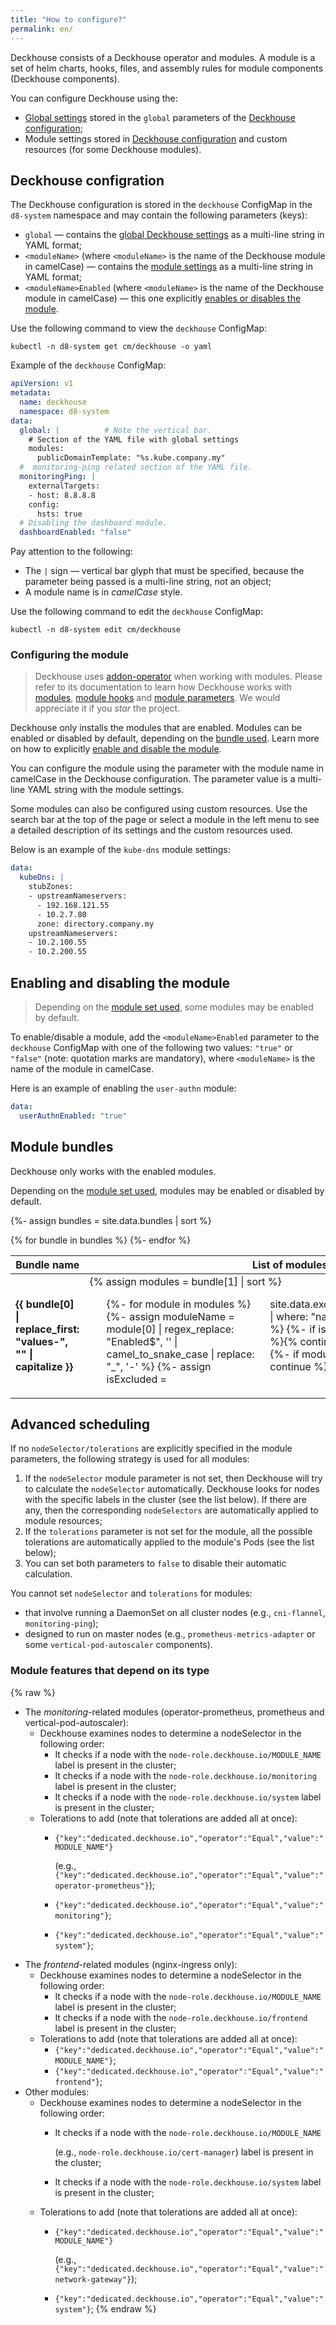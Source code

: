 ```yaml
---
title: "How to configure?"
permalink: en/
---
```


Deckhouse consists of a Deckhouse operator and modules. A module is a set of helm charts, hooks, files, and assembly rules for module components (Deckhouse components).

You can configure Deckhouse using the:
- [Global settings](deckhouse-configure-global.html#parameters) stored in the `global` parameters of the [Deckhouse configuration](#deckhouse-configuration);
- Module settings stored in [Deckhouse configuration](#deckhouse-configuration) and custom resources (for some Deckhouse modules).

## Deckhouse configration

The Deckhouse configuration is stored in the `deckhouse` ConfigMap in the `d8-system` namespace and may contain the following parameters (keys):

- `global` —  contains the [global Deckhouse settings](deckhouse-configure-global.html) as a multi-line string in YAML format;
- `<moduleName>` (where `<moduleName>` is the name of the Deckhouse module in camelCase) — contains the [module settings](#configuring-the-module) as a multi-line string in YAML format;
- `<moduleName>Enabled` (where `<moduleName>` is the name of the Deckhouse module in camelCase) — this one explicitly [enables or disables the module](#enabling-and-disabling-the-module).

Use the following command to view the `deckhouse` ConfigMap:

```shell
kubectl -n d8-system get cm/deckhouse -o yaml
```

Example of the `deckhouse` ConfigMap:
```yaml
apiVersion: v1
metadata:
  name: deckhouse
  namespace: d8-system
data:
  global: |          # Note the vertical bar.
    # Section of the YAML file with global settings
    modules:
      publicDomainTemplate: "%s.kube.company.my"
  #  monitoring-ping related section of the YAML file.
  monitoringPing: |
    externalTargets:
    - host: 8.8.8.8
    config:
      hsts: true
  # Disabling the dashboard module.
  dashboardEnabled: "false"
```

Pay attention to the following:
- The `|` sign — vertical bar glyph that must be specified, because the parameter being passed is a multi-line string, not an object;
- A module name is in *camelCase* style.

Use the following command to edit the `deckhouse` ConfigMap:

```shell
kubectl -n d8-system edit cm/deckhouse
```

### Configuring the module

> Deckhouse uses [addon-operator](https://github.com/flant/addon-operator/) when working with modules. Please refer to its documentation to learn how Deckhouse works with [modules](https://github.com/flant/addon-operator/blob/main/MODULES.md), [module hooks](https://github.com/flant/addon-operator/blob/main/HOOKS.md) and [module parameters](https://github.com/flant/addon-operator/blob/main/VALUES.md). We would appreciate it if you *star* the project.

Deckhouse only installs the modules that are enabled. Modules can be enabled or disabled by default, depending on the [bundle used](./modules/020-deckhouse/configuration.html#parameters-bundle). Learn more on how to explicitly [enable and disable the module](#enabling-and-disabling-the-module).

You can configure the module using the parameter with the module name in camelCase in the Deckhouse configuration. The parameter value is a multi-line YAML string with the module settings.

Some modules can also be configured using custom resources. Use the search bar at the top of the page or select a module in the left menu to see a detailed description of its settings and the custom resources used.

Below is an example of the `kube-dns` module settings:
```yaml
data:
  kubeDns: |
    stubZones:
    - upstreamNameservers:
      - 192.168.121.55
      - 10.2.7.80
      zone: directory.company.my
    upstreamNameservers:
    - 10.2.100.55
    - 10.2.200.55
```

## Enabling and disabling the module

> Depending on the [module set used](#module-bundles), some modules may be enabled by default.

To enable/disable a module, add the `<moduleName>Enabled` parameter to the `deckhouse` ConfigMap with one of the following two values: `"true"` or `"false"` (note: quotation marks are mandatory), where `<moduleName>` is the name of the module in camelCase.

Here is an example of enabling the `user-authn` module:
```yaml
data:
  userAuthnEnabled: "true"
```

## Module bundles

Deckhouse only works with the enabled modules.

Depending on the [module set used](./modules/020-deckhouse/configuration.html#parameters-bundle), modules may be enabled or disabled by default.

{%- assign bundles = site.data.bundles | sort %}
<table>
<thead>
<tr><th>Bundle name</th><th>List of modules, enabled by default</th></tr></thead>
<tbody>
{% for bundle in bundles %}
<tr>
<td><strong>{{ bundle[0] |  replace_first: "values-", "" | capitalize }}</strong></td>
<td>{% assign modules = bundle[1] | sort %}
<ul style="columns: 3">
{%- for module in modules %}
{%- assign moduleName = module[0] | regex_replace: "Enabled$", '' | camel_to_snake_case | replace: "_", '-' %}
{%- assign isExcluded = site.data.exclude.module_names | where: "name", moduleName %}
{%- if isExcluded.size > 0 %}{% continue %}{% endif %} 
{%- if module[1] != true %}{% continue %}{% endif %}
<li>
{{ module[0] | regex_replace: "Enabled$", '' | camel_to_snake_case | replace: "_", '-' }}</li>
{%- endfor %}
</ul>
</td>
</tr>
{%- endfor %}
</tbody>
</table>

## Advanced scheduling

If no `nodeSelector/tolerations` are explicitly specified in the module parameters, the following strategy is used for all modules:
1. If the `nodeSelector` module parameter is not set, then Deckhouse will try to calculate the `nodeSelector` automatically. Deckhouse looks for nodes with the specific labels in the cluster  (see the list below). If there are any, then the corresponding `nodeSelectors` are automatically applied to module resources;
1. If the `tolerations` parameter is not set for the module, all the possible tolerations are automatically applied to the module's Pods (see the list below);
1. You can set both parameters to `false` to disable their automatic calculation.

You cannot set `nodeSelector` and `tolerations` for modules:
- that involve running a DaemonSet on all cluster nodes (e.g., `cni-flannel`, `monitoring-ping`);
- designed to run on master nodes (e.g., `prometheus-metrics-adapter` or some `vertical-pod-autoscaler` components).

### Module features that depend on its type
{% raw %}
* The *monitoring*-related modules (operator-prometheus, prometheus and vertical-pod-autoscaler):
  * Deckhouse examines nodes to determine a nodeSelector in the following order:
    * It checks if a node with the <code>node-role.deckhouse.io/MODULE_NAME</code> label is present in the cluster;
    * It checks if a node with the <code>node-role.deckhouse.io/monitoring</code> label is present in the cluster;
    * It checks if a node with the <code>node-role.deckhouse.io/system</code> label is present in the cluster;
  * Tolerations to add (note that tolerations are added all at once):
    * <code>{"key":"dedicated.deckhouse.io","operator":"Equal","value":"MODULE_NAME"}</code>

      (e.g., <code>{"key":"dedicated.deckhouse.io","operator":"Equal","value":"operator-prometheus"}</code>);
    * <code>{"key":"dedicated.deckhouse.io","operator":"Equal","value":"monitoring"}</code>;
    * <code>{"key":"dedicated.deckhouse.io","operator":"Equal","value":"system"}</code>;
* The *frontend*-related modules (nginx-ingress only):
    * Deckhouse examines nodes to determine a nodeSelector in the following order:
        * It checks if a node with the <code>node-role.deckhouse.io/MODULE_NAME</code> label is present in the cluster;
        * It checks if a node with the <code>node-role.deckhouse.io/frontend</code> label is present in the cluster;
    * Tolerations to add (note that tolerations are added all at once):
        * <code>{"key":"dedicated.deckhouse.io","operator":"Equal","value":"MODULE_NAME"}</code>;
        * <code>{"key":"dedicated.deckhouse.io","operator":"Equal","value":"frontend"}</code>;
* Other modules:
    * Deckhouse examines nodes to determine a nodeSelector in the following order:
        * It checks if a node with the <code>node-role.deckhouse.io/MODULE_NAME</code> 
        
          (e.g., <code>node-role.deckhouse.io/cert-manager</code>) label is present in the cluster;
        * It checks if a node with the <code>node-role.deckhouse.io/system</code> label is present in the cluster;
    * Tolerations to add (note that tolerations are added all at once):
        * <code>{"key":"dedicated.deckhouse.io","operator":"Equal","value":"MODULE_NAME"}</code> 
        
          (e.g., <code>{"key":"dedicated.deckhouse.io","operator":"Equal","value":"network-gateway"}</code>);
        * <code>{"key":"dedicated.deckhouse.io","operator":"Equal","value":"system"}</code>;
{% endraw %}
